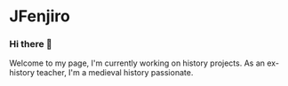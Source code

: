 # JFenjiro

### Hi there 👋

Welcome to my page, I'm currently working on history projects. As an ex-history teacher, I'm a medieval history passionate.

<!--
**JFenjiro/JFenjiro** is a ✨ _special_ ✨ repository because its `README.md` (this file) appears on your GitHub profile.

Here are some ideas to get you started:

- 🔭 I’m currently working on History Med Work
- 🌱 I’m currently learning HTML, CSS, Jvascript, MySQL, PHP
- 👯 I’m looking to collaborate on History Med Work
- 🤔 I’m looking for help with ...
- 💬 Ask me about ...
- 📫 How to reach me: ...
- 😄 Pronouns: ...
- ⚡ Fun fact: ...
-->
